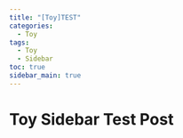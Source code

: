 ```yaml
---
title: "[Toy]TEST"
categories:
  - Toy
tags:
  - Toy
  - Sidebar
toc: true
sidebar_main: true
---
```


# Toy Sidebar Test Post
